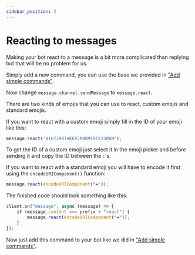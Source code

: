 ```yaml
---
sidebar_position: 2
---
```

  
# Reacting to messages

Making your bot react to a message is a bit more complicated than replying but that will be no problem for us.

Simply add a new command, you can use the base we provided in ["Add simple commands"](https://revolt.guide/docs/setup/add-simple-commands).

Now change `message.channel.sendMessage` to `message.react`.

There are two kinds of emojis that you can use to react, custom emojis and standard emojis.

If you want to react with a custom emoji simply fill in the ID of your emoji like this:

```js
message.react("01G7J9RTHKEPJM8DM19TX35M8N");   
```

To get the ID of a custom emoji just select it in the emoji picker and before sending it and copy the ID between the `:`'s.

If you want to react with a standard emoji you will have to encode it first using the `encodeURIComponent()` function:

```js
message.react(encodeURIComponent("❤️"));    
```

The finished code should look something like this:

```js
client.on("message", async (message) => {
    if (message.content === prefix + "react") {
        message.react(encodeURIComponent("❤️"));    
    }
});
```

Now just add this command to your bot like we did in ["Add simple commands"](https://revolt.guide/docs/setup/add-simple-commands).
